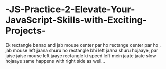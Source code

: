 
# -JS-Practice-2-Elevate-Your-JavaScript-Skills-with-Exciting-Projects-


Ek rectangle banao and jab mouse center par ho rectange center par ho , jab mouse left jaana shuru ho rectangle bhi left jaana shuru hojaaye, par jaise jaise mouse left jaaye rectangle ki speed left mein jaate jaate slow hojaaye same happens with right side as well...


